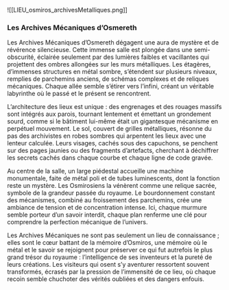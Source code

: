 

![[LIEU_osmiros_archivesMetalliques.png]]

### Les Archives Mécaniques d’Osmereth

Les Archives Mécaniques d’Osmereth dégagent une aura de mystère et de révérence silencieuse. Cette immense salle est plongée dans une semi-obscurité, éclairée seulement par des lumières faibles et vacillantes qui projettent des ombres allongées sur les murs métalliques. Les étagères, d’immenses structures en métal sombre, s’étendent sur plusieurs niveaux, remplies de parchemins anciens, de schémas complexes et de reliques mécaniques. Chaque allée semble s’étirer vers l’infini, créant un véritable labyrinthe où le passé et le présent se rencontrent.

L’architecture des lieux est unique : des engrenages et des rouages massifs sont intégrés aux parois, tournant lentement et émettant un grondement sourd, comme si le bâtiment lui-même était un gigantesque mécanisme en perpétuel mouvement. Le sol, couvert de grilles métalliques, résonne du pas des archivistes en robes sombres qui arpentent les lieux avec une lenteur calculée. Leurs visages, cachés sous des capuchons, se penchent sur des pages jaunies ou des fragments d’artefacts, cherchant à déchiffrer les secrets cachés dans chaque courbe et chaque ligne de code gravée.

Au centre de la salle, un large piédestal accueille une machine monumentale, faite de métal poli et de tubes luminescents, dont la fonction reste un mystère. Les Osmirosiens la vénèrent comme une relique sacrée, symbole de la grandeur passée du royaume. Le bourdonnement constant des mécanismes, combiné au froissement des parchemins, crée une ambiance de tension et de concentration intense. Ici, chaque murmure semble porteur d’un savoir interdit, chaque plan renferme une clé pour comprendre la perfection mécanique de l’univers.

Les Archives Mécaniques ne sont pas seulement un lieu de connaissance ; elles sont le cœur battant de la mémoire d’Osmiros, une mémoire où le métal et le savoir se rejoignent pour préserver ce qui fut autrefois le plus grand trésor du royaume : l’intelligence de ses inventeurs et la pureté de leurs créations. Les visiteurs qui osent s’y aventurer ressortent souvent transformés, écrasés par la pression de l’immensité de ce lieu, où chaque recoin semble chuchoter des vérités oubliées et des dangers enfouis.